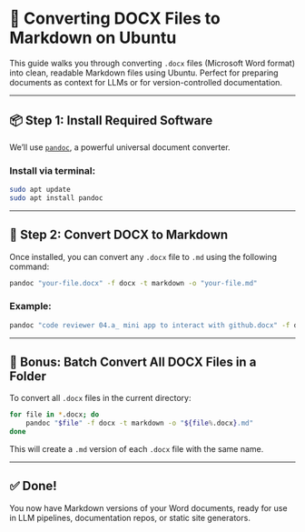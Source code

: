 
# 📝 Converting DOCX Files to Markdown on Ubuntu

This guide walks you through converting `.docx` files (Microsoft Word format) into clean, readable Markdown files using Ubuntu. Perfect for preparing documents as context for LLMs or for version-controlled documentation.

---

## 📦 Step 1: Install Required Software

We’ll use [`pandoc`](https://pandoc.org), a powerful universal document converter.

### Install via terminal:
```bash
sudo apt update
sudo apt install pandoc
```

---

## 🔄 Step 2: Convert DOCX to Markdown

Once installed, you can convert any `.docx` file to `.md` using the following command:

```bash
pandoc "your-file.docx" -f docx -t markdown -o "your-file.md"
```

### Example:
```bash
pandoc "code reviewer 04.a_ mini app to interact with github.docx" -f docx -t markdown -o "code reviewer 04.a_ mini app to interact with github.md"
```

---

## 🔁 Bonus: Batch Convert All DOCX Files in a Folder

To convert all `.docx` files in the current directory:

```bash
for file in *.docx; do
    pandoc "$file" -f docx -t markdown -o "${file%.docx}.md"
done
```

This will create a `.md` version of each `.docx` file with the same name.

---

## ✅ Done!

You now have Markdown versions of your Word documents, ready for use in LLM pipelines, documentation repos, or static site generators.

